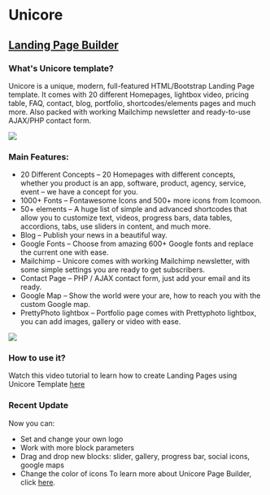 # Unicore
## [Landing Page Builder](http://electricblaze.com/)
  
### What's Unicore template?
Unicore is a unique, modern, full-featured HTML/Bootstrap Landing Page template. It comes with 20 different Homepages, lightbox video, pricing table, FAQ, contact, blog, portfolio, shortcodes/elements pages and much more. Also packed with working Mailchimp newsletter and ready-to-use AJAX/PHP contact form.

<a href="http://electricblaze.com/">
<img src="https://66.media.tumblr.com/5cf50bf1377c5d4560b2ced95ffb583e/tumblr_o8e49wjZO91vwa7mqo1_1280.jpg">
</a>

### Main Features:
* 20 Different Concepts – 20 Homepages with different concepts, whether you product is an app, software, product, agency, service, event – we have a concept for you.
* 1000+ Fonts – Fontawesome Icons and 500+ more icons from Icomoon.
* 50+ elements – A huge list of simple and advanced shortcodes that allow you to customize text, videos, progress bars, data tables, accordions, tabs, use sliders in content, and much more.
* Blog – Publish your news in a beautiful way.
* Google Fonts – Choose from amazing 600+ Google fonts and replace the current one with ease.
* Mailchimp – Unicore comes with working Mailchimp newsletter, with some simple settings you are ready to get subscribers. 
* Contact Page – PHP / AJAX contact form, just add your email and its ready. 
* Google Map – Show the world were your are, how to reach you with the custom Google map.
* PrettyPhoto lightbox – Portfolio page comes with Prettyphoto lightbox, you can add images, gallery or video with ease.

<a href="http://electricblaze.com/">
<img src="https://66.media.tumblr.com/7cbfa2fad8ed1128df10c32e1e10bda1/tumblr_o8e49pyDMO1vwa7mqo1_1280.jpg">
</a>

### How to use it?
Watch this video tutorial to learn how to create Landing Pages using Unicore Template [here](https://www.youtube.com/watch?v=It3su_r0jsc)

### Recent Update
Now you can:
* Set and change your own logo
* Work with more block parameters
* Drag and drop new blocks: slider, gallery, progress bar, social icons, google maps
* Change the color of icons
To learn more about Unicore Page Builder, click <a href="http://electricblaze.com/unicore/page-builder">here</a>.
